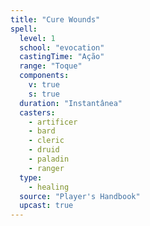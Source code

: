 ```yaml
---
title: "Cure Wounds"
spell:
  level: 1
  school: "evocation"
  castingTime: "Ação"
  range: "Toque"
  components:
    v: true
    s: true
  duration: "Instantânea"
  casters:
    - artificer
    - bard
    - cleric
    - druid
    - paladin
    - ranger
  type:
    - healing
  source: "Player's Handbook"
  upcast: true
---
```

